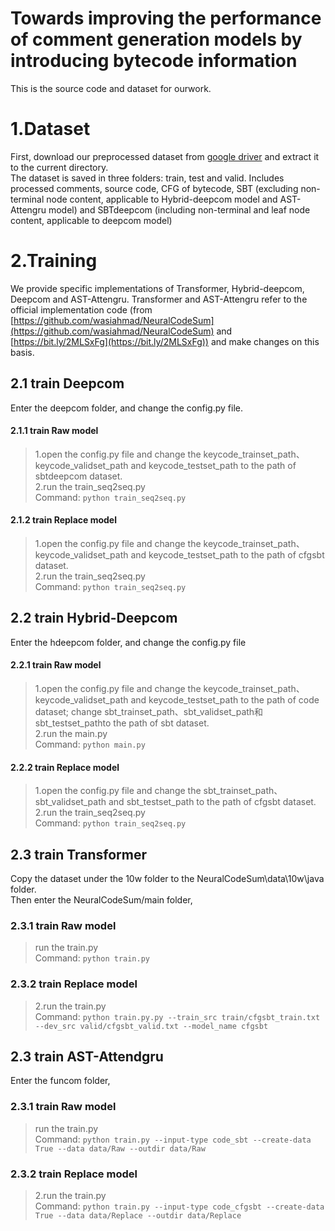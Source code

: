 # Towards improving the performance of comment generation models by introducing bytecode information

This is the source code and dataset for ourwork. 

# 1.Dataset
First, download our preprocessed dataset from [google driver](https://drive.google.com/file/d/13F5BIOn6wkg82YkuYon1tfXLJRAWsYin/view?usp=share_link) and extract it to the current directory.<br>
The dataset is saved in three folders: train, test and valid. Includes processed comments, source code, CFG of bytecode, SBT (excluding non-terminal node content, applicable to Hybrid-deepcom model and AST-Attengru model) and SBTdeepcom (including non-terminal and leaf node content, applicable to deepcom model)
# 2.Training
We provide specific implementations of Transformer, Hybrid-deepcom, Deepcom and AST-Attengru. Transformer and AST-Attengru refer to the official implementation code (from [https://github.com/wasiahmad/NeuralCodeSum](https://github.com/wasiahmad/NeuralCodeSum) and [https://bit.ly/2MLSxFg](https://bit.ly/2MLSxFg)) and make changes on this basis.


## 2.1 train Deepcom
Enter the deepcom folder, and change the config.py file.
#### 2.1.1 train Raw model
> 1.open the config.py file and change the keycode_trainset_path、keycode_validset_path and keycode_testset_path to the path of sbtdeepcom dataset. <br>
> 2.run the train_seq2seq.py <br>
Command: ```python train_seq2seq.py``` <br>

#### 2.1.2 train Replace model
> 1.open the config.py file and change the keycode_trainset_path、keycode_validset_path and keycode_testset_path to the path of cfgsbt dataset. <br>
> 2.run the train_seq2seq.py <br>
Command: ```python train_seq2seq.py``` <br>

## 2.2 train Hybrid-Deepcom
Enter the hdeepcom folder, and change the config.py file
#### 2.2.1 train Raw model
> 1.open the config.py file and change the keycode_trainset_path、keycode_validset_path and keycode_testset_path to the path of code dataset; change sbt_trainset_path、sbt_validset_path和sbt_testset_pathto the path of sbt dataset.<br>
> 2.run the main.py <br>
Command: ```python main.py``` <br>

#### 2.2.2 train Replace model
> 1.open the config.py file and change the sbt_trainset_path、sbt_validset_path and sbt_testset_path to the path of cfgsbt dataset. <br>
> 2.run the train_seq2seq.py <br>
Command: ```python train_seq2seq.py``` <br>

## 2.3 train Transformer
Copy the dataset under the 10w folder to the NeuralCodeSum\data\10w\java folder.<br>
Then enter the NeuralCodeSum/main folder, 
### 2.3.1 train Raw model
> run the train.py <br>
Command: ```python train.py``` <br>

### 2.3.2 train Replace model
> 2.run the train.py <br>
Command: ```python train.py.py --train_src train/cfgsbt_train.txt --dev_src valid/cfgsbt_valid.txt --model_name cfgsbt``` <br>

## 2.3 train AST-Attendgru
Enter the funcom folder, 
### 2.3.1 train Raw model
> run the train.py <br>
Command: ```python train.py --input-type code_sbt --create-data True --data data/Raw --outdir data/Raw``` <br>

### 2.3.2 train Replace model
> 2.run the train.py <br>
Command: ```python train.py --input-type code_cfgsbt --create-data True --data data/Replace --outdir data/Replace``` <br>